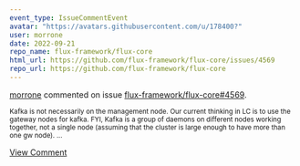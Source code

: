 ```yaml
---
event_type: IssueCommentEvent
avatar: "https://avatars.githubusercontent.com/u/178400?"
user: morrone
date: 2022-09-21
repo_name: flux-framework/flux-core
html_url: https://github.com/flux-framework/flux-core/issues/4569
repo_url: https://github.com/flux-framework/flux-core
---
```


<a href='https://github.com/morrone' target='_blank'>morrone</a> commented on issue <a href='https://github.com/flux-framework/flux-core/issues/4569' target='_blank'>flux-framework/flux-core#4569</a>.

<small>Kafka is not necessarily on the management node. Our current thinking in LC is to use the gateway nodes for kafka. FYI, Kafka is a group of daemons on different nodes working together, not a single node (assuming that the cluster is large enough to have more than one gw node)....</small>

<a href='https://github.com/flux-framework/flux-core/issues/4569' target='_blank'>View Comment</a>